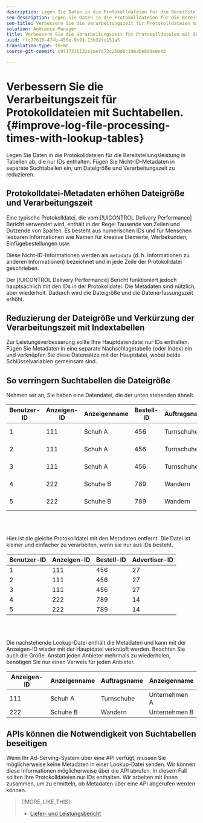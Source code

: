 ```yaml
---
description: Legen Sie Daten in die Protokolldateien für die Bereitstellungsleistung in Tabellen ab, die nur IDs enthalten. Fügen Sie Nicht-ID-Metadaten in separate Suchtabellen ein, um Dateigröße und Verarbeitungszeit zu reduzieren.
seo-description: Legen Sie Daten in die Protokolldateien für die Bereitstellungsleistung in Tabellen ab, die nur IDs enthalten. Fügen Sie Nicht-ID-Metadaten in separate Suchtabellen ein, um Dateigröße und Verarbeitungszeit zu reduzieren.
seo-title: Verbessern Sie die Verarbeitungszeit für Protokolldateien mit Suchtabellen.
solution: Audience Manager
title: Verbessern Sie die Verarbeitungszeit für Protokolldateien mit Suchtabellen.
uuid: ffc77618-474b-455e-9c91-15b32fc151a5
translation-type: tm+mt
source-git-commit: c9737315132e2ae7d72c250d8c196abe8d9e0e43

---
```



# Verbessern Sie die Verarbeitungszeit für Protokolldateien mit Suchtabellen.{#improve-log-file-processing-times-with-lookup-tables}

Legen Sie Daten in die Protokolldateien für die Bereitstellungsleistung in Tabellen ab, die nur IDs enthalten. Fügen Sie Nicht-ID-Metadaten in separate Suchtabellen ein, um Dateigröße und Verarbeitungszeit zu reduzieren.

<!-- 

c_lookup_tables.xml

 -->

## Protokolldatei-Metadaten erhöhen Dateigröße und Verarbeitungszeit

Eine typische Protokolldatei, die vom [!UICONTROL Delivery Performance] Bericht verwendet wird, enthält in der Regel Tausende von Zeilen und Dutzende von Spalten. Es besteht aus numerischen IDs und für Menschen lesbaren Informationen wie Namen für kreative Elemente, Werbekunden, Einfügebestellungen usw.

Diese Nicht-ID-Informationen werden als *`metadata`* (d. h. Informationen zu anderen Informationen) bezeichnet und in jede Zeile der Protokolldatei geschrieben.

Der [!UICONTROL Delivery Performance] Bericht funktioniert jedoch hauptsächlich mit den IDs in der Protokolldatei. Die Metadaten sind nützlich, aber wiederholt. Dadurch wird die Dateigröße und die Datenerfassungszeit erhöht.

## Reduzierung der Dateigröße und Verkürzung der Verarbeitungszeit mit Indextabellen

Zur Leistungsverbesserung sollte Ihre Hauptdatendatei nur IDs enthalten. Fügen Sie Metadaten in eine separate Nachschlagetabelle (oder Index) ein und verknüpfen Sie diese Datensätze mit der Hauptdatei, wobei beide Schlüsselvariablen gemeinsam sind.

## So verringern Suchtabellen die Dateigröße

Nehmen wir an, Sie haben eine Datendatei, die der unten stehenden ähnelt.

| Benutzer-ID | Anzeigen-ID | Anzeigenname | Bestell-ID | Auftragsname | Advertiser-ID | Anzeigenname |
|---|---|---|---|---|---|---|
| 1 | 111 | Schuh A | 456 | Turnschuhe | 27 | Unternehmen A |
| 2 | 111 | Schuh A | 456 | Turnschuhe | 27 | Unternehmen A |
| 3 | 111 | Schuh A | 456 | Turnschuhe | 27 | Unternehmen A |
| 4 | 222 | Schuhe B | 789 | Wandern | 14 | Unternehmen B |
| 5 | 222 | Schuhe B | 789 | Wandern | 14 | Unternehmen B |

<br> 

Hier ist die gleiche Protokolldatei mit den Metadaten entfernt. Die Datei ist kleiner und einfacher zu verarbeiten, wenn sie nur aus IDs besteht.

| Benutzer-ID | Anzeigen-ID | Bestell-ID | Advertiser-ID |
|---|---|---|---|
| 1 | 111 | 456 | 27 |
| 2 | 111 | 456 | 27 |
| 3 | 111 | 456 | 27 |
| 4 | 222 | 789 | 14 |
| 5 | 222 | 789 | 14 |

<br> 

Die nachstehende Lookup-Datei enthält die Metadaten und kann mit der Anzeigen-ID wieder mit der Hauptdatei verknüpft werden. Beachten Sie auch die Größe. Anstatt jeden Anbieter mehrmals zu wiederholen, benötigen Sie nur einen Verweis für jeden Anbieter.

| Anzeigen-ID | Anzeigenname | Auftragsname | Anzeigenname |
|---|---|---|---|
| 111 | Schuh A | Turnschuhe | Unternehmen A |
| 222 | Schuhe B | Wandern | Unternehmen B |

## APIs können die Notwendigkeit von Suchtabellen beseitigen

Wenn Ihr Ad-Serving-System über eine API verfügt, müssen Sie möglicherweise keine Metadaten in einer Lookup-Datei senden. Wir können diese Informationen möglicherweise über die API abrufen. In diesem Fall sollten Ihre Protokolldateien nur IDs enthalten. Wir arbeiten mit Ihnen zusammen, um zu ermitteln, ob Metadaten über eine API abgerufen werden können.

>[!MORE_LIKE_THIS]
>
>* [Liefer- und Leistungsbericht](../../reporting/dynamic-reports/delivery-performance-report.md)

